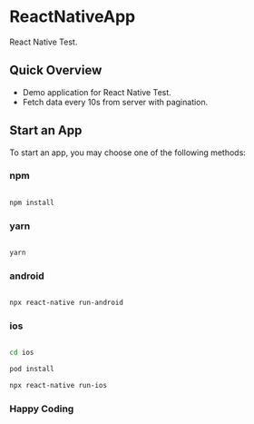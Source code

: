 # ReactNativeApp

React Native Test.

## Quick Overview

 - Demo application for React Native Test.
 - Fetch data every 10s from server with pagination.

## Start an App

To start an app, you may choose one of the following methods:

### npm

```sh

npm install

```

### yarn

```sh

yarn

```

### android

```sh

npx react-native run-android

```
### ios

```sh

cd ios 

pod install 

npx react-native run-ios

```

### Happy Coding